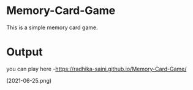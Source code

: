 # Memory-Card-Game

This is a simple memory card game.

# Output
you can play here -https://radhika-saini.github.io/Memory-Card-Game/


(2021-06-25.png)
